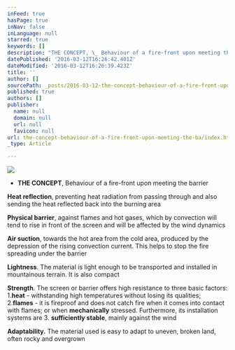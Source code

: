 ```yaml
---
inFeed: true
hasPage: true
inNav: false
inLanguage: null
starred: true
keywords: []
description: "THE CONCEPT, \_ Behaviour of a fire-front upon meeting the barrier.\_"
datePublished: '2016-03-12T16:26:42.401Z'
dateModified: '2016-03-12T16:26:39.423Z'
title: ''
author: []
sourcePath: _posts/2016-03-12-the-concept-behaviour-of-a-fire-front-upon-meeting-the-ba.md
published: true
authors: []
publisher:
  name: null
  domain: null
  url: null
  favicon: null
url: the-concept-behaviour-of-a-fire-front-upon-meeting-the-ba/index.html
_type: Article

---
```

![](https://the-grid-user-content.s3-us-west-2.amazonaws.com/e9d4d865-6ccf-403f-a1cd-512e723c7086.jpg)

* **THE CONCEPT**,   Behaviour of a fire-front upon meeting the barrier

**Heat reflection**, preventing heat radiation from passing through and also sending the heat reflected back into the burning area

**Physical barrier**, against flames and hot gases, which by convection will tend to rise in front of the screen and will be affected by the wind dynamics

**Air suction**, towards the hot area from the cold area, produced by the depression of the rising convection current. This helps to stop the fire spreading under the barrier

**Lightness**. The material is light enough to be transported and installed in mountainous terrain. It is also compact

**Strength**. The screen or barrier offers high resistance to three basic factors:  1\.**heat** - withstanding high temperatures without losing its qualities;  2\.**flames** - it is fireproof and does not catch fire when it comes into contact with flames; or when **mechanically** stressed. Furthermore, its installation systems are 3\. **sufficiently stable**, mainly against the wind

**Adaptability.** The material used is easy to adapt to uneven, broken land, often rocky and overgrown